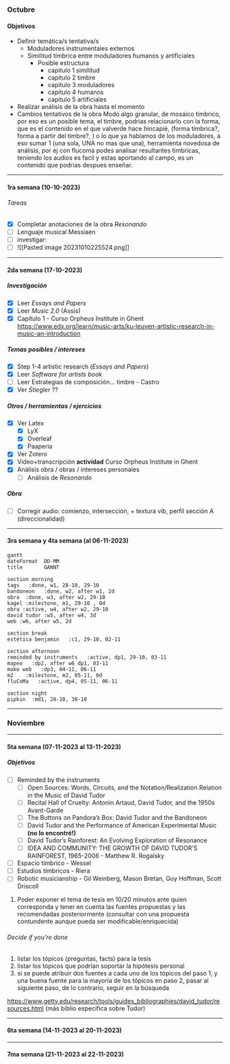 ### Octubre
#### Objetivos
- Definir temática/s tentativa/s
	- Moduladores instrumentales externos
	- Similitud tímbrica entre moduladores humanos y artificiales
		- Posible estructura
			- capitulo 1 similitud
			- capitulo 2 timbre
			- capitulo 3 moduladores
			- capitulo 4 humanos
			- capitulo 5 artificiales
- Realizar análisis de la obra hasta el momento
- Cambios tentativos de la obra
Modo algo granular, de mosaico tímbrico, por eso es un posible tema, el timbre, podrias relacionarlo con la forma, que es el contenido en el que valverde hace hincapié, (forma tímbrica?, forma a partir del timbre?, ) o lo que ya hablamos de los moduladores, a eso sumar 1 (una sola, UNA no mas que una), herramienta novedosa de análisis, por ej  con flucoma podes analisar resultantes timbricas, teniendo los audios es facil y estas aportando al campo, es un contenido que podrias despues enseñar.
---
#### 1ra semana (10-10-2023)
###### Tareas
- [x] Completar anotaciones de la obra *Resonando*
- [ ] Lenguaje musical Messiaen
- [ ] investigar:
- [ ] ![[Pasted image 20231010225524.png]]
---
#### 2da semana (17-10-2023)

##### Investigación
- [x] Leer *Essays and Papers*
- [x] Leer *Music 2.0* (Assis)
- [x] Capítulo 1 - Curso Orpheus Institute in Ghent https://www.edx.org/learn/music-arts/ku-leuven-artistic-research-in-music-an-introduction
##### Temas posibles / intereses
- [x] Step 1-4 artistic research (*Essays and Papers*)
- [x] Leer *Software for artists book*
- [ ] Leer Estrategias de composición... timbre - Castro
- [x] Ver *Stiegler* ??
##### Otros / herramientas / ejercicios
- [x] Ver Latex
	- [x] LyX
	- [x] Overleaf
	- [x] Paaperia
- [x] Ver Zotero
- [x] Video+transcripción **actividad** Curso Orpheus Institute in Ghent
- [x] Análisis obra / obras / intereses personales
	- [ ] Análisis de *Resonando*
##### Obra
- [ ] Corregir audio: comienzo, intersección, + textura vib, perfil sección A (direccionalidad)
---
#### 3ra semana y 4ta semana (al 06-11-2023)
```mermaid
gantt
dateFormat  DD-MM
title       GANNT

section morning
tags   :done, w1, 28-10, 29-10
bandoneon   :done, w2, after w1, 2d
obra  :done, w3, after w2, 29-10
kagel :milestone, m1, 29-10 , 0d
obra :active, w4, after w2, 29-10
david tudor :w5, after w4, 3d
web :w6, after w5, 2d

section break
estética benjamin   :c1, 29-10, 02-11

section afternoon
reminded by instruments   :active, dp1, 29-10, 03-11
mapeo   :dp2, after w6 dp1, 03-11
make web   :dp3, 04-11, 06-11
m2    :milestone, m2, 05-11, 0d
fluCoMa   :active, dp4, 05-11, 06-11

section night
pipkin  :md1, 28-10, 30-10
```
---
### Noviembre
---
#### 5ta semana (07-11-2023 al 13-11-2023)
##### Objetivos

- [ ] Reminded by the instruments
	- [ ] Open Sources: Words, Circuits, and the Notation/Realization Relation in the Music of David Tudor
	- [ ] Recital Hall of Cruelty: Antonin Artaud, David Tudor, and the 1950s Avant-Garde
	- [ ] The Buttons on Pandora’s Box: David Tudor and the Bandoneon
	- [ ] David Tudor and the Performance of American Experimental Music **(no lo encontré!)**
	- [ ] David Tudor’s Rainforest: An Evolving Exploration of Resonance
	- [ ] IDEA AND COMMUNITY: THE GROWTH OF DAVID TUDOR'S RAINFOREST, 1965-2006 - Matthew R. Rogalsky
- [ ] Espacio tímbrico - Wessel
- [ ] Estudios tímbricos - Riera
- [ ] Robotic musicianship - Gil Weinberg, Mason Bretan, Guy Hoffman, Scott Driscoll

1. Poder exponer el tema de tesis en 10/20 minutos ante quien corresponda y tener en cuenta las fuentes propuestas y las recomendadas posteriormente (consultar con una propuesta contundente aunque pueda ser modificable/enriquecida)
###### Decide if you're done
1. listar los tópicos (preguntas, facts) para la tesis
2. listar los tópicos que podrían soportar la hipótesis personal 
3. si se puede atribuir dos fuentes a cada uno de los tópicos del paso 1, y una buena fuente para la mayoría de los tópicos en paso 2, pasar al siguiente paso, de lo contrario, seguir en la búsqueda

https://www.getty.edu/research/tools/guides_bibliographies/david_tudor/resources.html (más biblio específica sobre Tudor)

---
#### 6ta semana (14-11-2023 al 20-11-2023)
---
#### 7ma semana (21-11-2023 al 22-11-2023)
